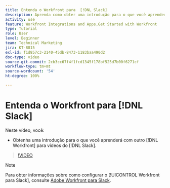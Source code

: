 ```yaml
---
title: Entenda o Workfront para  [!DNL Slack]
description: Aprenda como obter uma introdução para o que você aprenderá com outro  [!DNL Workfront]  para vídeos do Slack.
activity: use
feature: Workfront Integrations and Apps,Get Started with Workfront
type: Tutorial
role: User
level: Beginner
team: Technical Marketing
jira: KT-8815
exl-id: f1d857c3-2140-45db-8473-1183baa490d2
doc-type: video
source-git-commit: 2cb3cc67f4f1fcd1345f178bf525d7b00f6271cf
workflow-type: tm+mt
source-wordcount: '54'
ht-degree: 100%

---
```


# Entenda o Workfront para [!DNL Slack]

Neste vídeo, você:

* Obtenha uma introdução para o que você aprenderá com outro [!DNL Workfront] para vídeos do [!DNL Slack].

>[!VIDEO](https://video.tv.adobe.com/v/335116/?quality=12&learn=on)

>[!NOTE]
>
>Para obter informações sobre como configurar o [!UICONTROL Workfront para Slack], consulte [Adobe Workfront para Slack](https://experienceleague.adobe.com/docs/workfront/using/adobe-workfront-integrations/workfront-for-slack/use-workfront-for-slack.html?lang=pt-BR).

